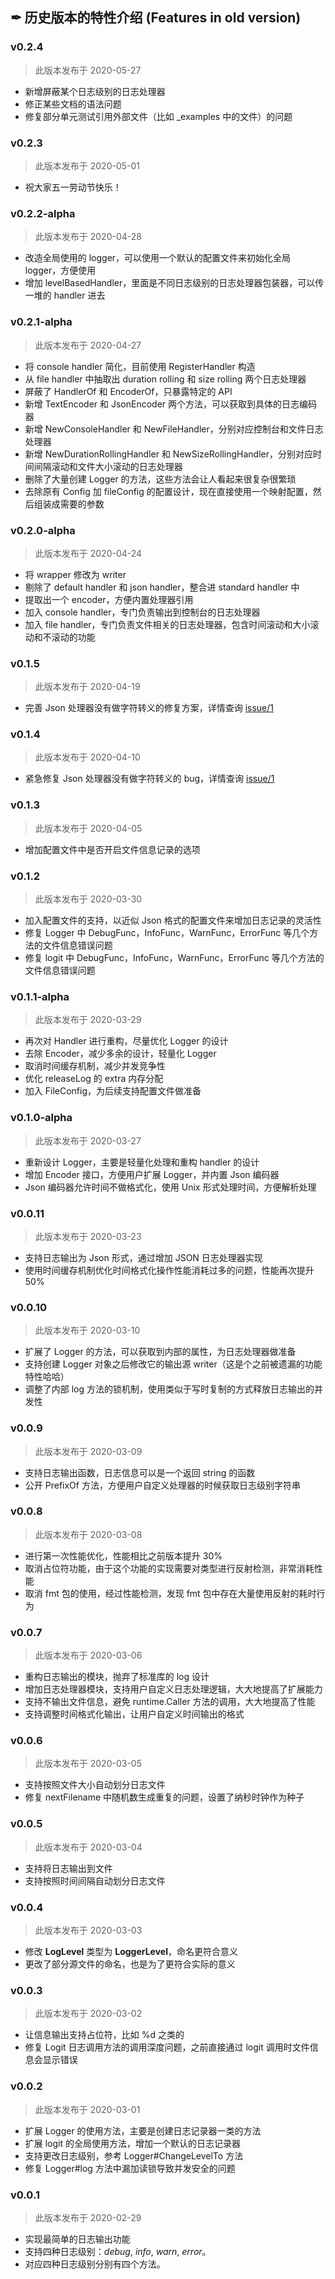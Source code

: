 ## ✒ 历史版本的特性介绍 (Features in old version)

### v0.2.4
> 此版本发布于 2020-05-27
* 新增屏蔽某个日志级别的日志处理器
* 修正某些文档的语法问题
* 修复部分单元测试引用外部文件（比如 _examples 中的文件）的问题

### v0.2.3
> 此版本发布于 2020-05-01
* 祝大家五一劳动节快乐！

### v0.2.2-alpha
> 此版本发布于 2020-04-28
* 改造全局使用的 logger，可以使用一个默认的配置文件来初始化全局 logger，方便使用
* 增加 levelBasedHandler，里面是不同日志级别的日志处理器包装器，可以传一堆的 handler 进去

### v0.2.1-alpha
> 此版本发布于 2020-04-27
* 将 console handler 简化，目前使用 RegisterHandler 构造
* 从 file handler 中抽取出 duration rolling 和 size rolling 两个日志处理器
* 屏蔽了 HandlerOf 和 EncoderOf，只暴露特定的 API
* 新增 TextEncoder 和 JsonEncoder 两个方法，可以获取到具体的日志编码器
* 新增 NewConsoleHandler 和 NewFileHandler，分别对应控制台和文件日志处理器
* 新增 NewDurationRollingHandler 和 NewSizeRollingHandler，分别对应时间间隔滚动和文件大小滚动的日志处理器
* 删除了大量创建 Logger 的方法，这些方法会让人看起来很复杂很繁琐
* 去除原有 Config 加 fileConfig 的配置设计，现在直接使用一个映射配置，然后组装成需要的参数

### v0.2.0-alpha
> 此版本发布于 2020-04-24
* 将 wrapper 修改为 writer
* 剔除了 default handler 和 json handler，整合进 standard handler 中
* 提取出一个 encoder，方便内置处理器引用
* 加入 console handler，专门负责输出到控制台的日志处理器
* 加入 file handler，专门负责文件相关的日志处理器，包含时间滚动和大小滚动和不滚动的功能

### v0.1.5
> 此版本发布于 2020-04-19
* 完善 Json 处理器没有做字符转义的修复方案，详情查询 [issue/1](https://github.com/FishGoddess/logit/issues/1)

### v0.1.4
> 此版本发布于 2020-04-10
* 紧急修复 Json 处理器没有做字符转义的 bug，详情查询 [issue/1](https://github.com/FishGoddess/logit/issues/1)

### v0.1.3
> 此版本发布于 2020-04-05
* 增加配置文件中是否开启文件信息记录的选项

### v0.1.2
> 此版本发布于 2020-03-30
* 加入配置文件的支持，以近似 Json 格式的配置文件来增加日志记录的灵活性
* 修复 Logger 中 DebugFunc，InfoFunc，WarnFunc，ErrorFunc 等几个方法的文件信息错误问题
* 修复 logit 中 DebugFunc，InfoFunc，WarnFunc，ErrorFunc 等几个方法的文件信息错误问题

### v0.1.1-alpha
> 此版本发布于 2020-03-29
* 再次对 Handler 进行重构，尽量优化 Logger 的设计
* 去除 Encoder，减少多余的设计，轻量化 Logger
* 取消时间缓存机制，减少并发竞争性
* 优化 releaseLog 的 extra 内存分配
* 加入 FileConfig，为后续支持配置文件做准备

### v0.1.0-alpha
> 此版本发布于 2020-03-27
* 重新设计 Logger，主要是轻量化处理和重构 handler 的设计
* 增加 Encoder 接口，方便用户扩展 Logger，并内置 Json 编码器
* Json 编码器允许时间不做格式化，使用 Unix 形式处理时间，方便解析处理

### v0.0.11
> 此版本发布于 2020-03-23
* 支持日志输出为 Json 形式，通过增加 JSON 日志处理器实现
* 使用时间缓存机制优化时间格式化操作性能消耗过多的问题，性能再次提升 50%

### v0.0.10
> 此版本发布于 2020-03-10
* 扩展了 Logger 的方法，可以获取到内部的属性，为日志处理器做准备
* 支持创建 Logger 对象之后修改它的输出源 writer（这是个之前被遗漏的功能特性哈哈）
* 调整了内部 log 方法的锁机制，使用类似于写时复制的方式释放日志输出的并发性

### v0.0.9
> 此版本发布于 2020-03-09
* 支持日志输出函数，日志信息可以是一个返回 string 的函数
* 公开 PrefixOf 方法，方便用户自定义处理器的时候获取日志级别字符串

### v0.0.8
> 此版本发布于 2020-03-08
* 进行第一次性能优化，性能相比之前版本提升 30%
* 取消占位符功能，由于这个功能的实现需要对类型进行反射检测，非常消耗性能
* 取消 fmt 包的使用，经过性能检测，发现 fmt 包中存在大量使用反射的耗时行为

### v0.0.7
> 此版本发布于 2020-03-06
* 重构日志输出的模块，抛弃了标准库的 log 设计
* 增加日志处理器模块，支持用户自定义日志处理逻辑，大大地提高了扩展能力
* 支持不输出文件信息，避免 runtime.Caller 方法的调用，大大地提高了性能
* 支持调整时间格式化输出，让用户自定义时间输出的格式

### v0.0.6
> 此版本发布于 2020-03-05
* 支持按照文件大小自动划分日志文件
* 修复 nextFilename 中随机数生成重复的问题，设置了纳秒时钟作为种子

### v0.0.5
> 此版本发布于 2020-03-04
* 支持将日志输出到文件
* 支持按照时间间隔自动划分日志文件

### v0.0.4
> 此版本发布于 2020-03-03
* 修改 **LogLevel** 类型为 **LoggerLevel**，命名更符合意义
* 更改了部分源文件的命名，也是为了更符合实际的意义

### v0.0.3
> 此版本发布于 2020-03-02
* 让信息输出支持占位符，比如 %d 之类的
* 修复 Logit 日志调用方法的调用深度问题，之前直接通过 logit 调用时文件信息会显示错误

### v0.0.2
> 此版本发布于 2020-03-01
* 扩展 Logger 的使用方法，主要是创建日志记录器一类的方法
* 扩展 logit 的全局使用方法，增加一个默认的日志记录器
* 支持更改日志级别，参考 Logger#ChangeLevelTo 方法
* 修复 Logger#log 方法中漏加读锁导致并发安全的问题

### v0.0.1
> 此版本发布于 2020-02-29
* 实现最简单的日志输出功能
* 支持四种日志级别：_debug_, _info_, _warn_, _error_。
* 对应四种日志级别分别有四个方法。